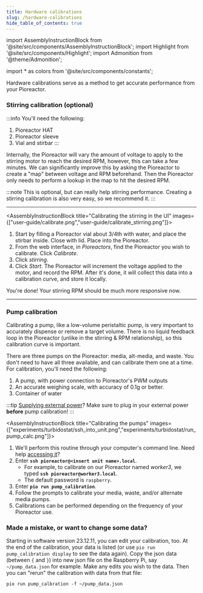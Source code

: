 ```yaml
---
title: Hardware calibrations
slug: /hardware-calibrations
hide_table_of_contents: true
---
```


import AssemblyInstructionBlock from '@site/src/components/AssemblyInstructionBlock';
import Highlight from '@site/src/components/Highlight';
import Admonition from '@theme/Admonition';

import * as colors from '@site/src/components/constants';


Hardware calibrations serve as a method to get accurate performance from your Pioreactor.


### Stirring calibration (optional)

:::info
You'll need the following:
1. Pioreactor HAT
2. Pioreactor sleeve
3. Vial and stirbar
:::

Internally, the Pioreactor will vary the amount of voltage to apply to the stirring motor to reach the desired RPM, however, this can take a few minutes. We can significantly improve this by asking the Pioreactor to create a "map" between voltage and RPM beforehand. Then the Pioreactor only needs to perform a lookup in the map to hit the desired RPM.

:::note
This is optional, but can really help stirring performance. Creating a stirring calibration is also very easy, so we recommend it.
:::

-----

<AssemblyInstructionBlock title="Calibrating the stirring in the UI" images={["user-guide/calibrate.png","user-guide/calibrate_stirring.png"]}>

1. Start by filling a Pioreactor vial about 3/4th with water, and place the stirbar inside. Close with lid. Place into the Pioreactor.
2. From the web interface, in _Pioreactors_, find the Pioreactor you wish to calibrate. Click _Calibrate_.
3. Click _stirring_.
4. Click _Start_. The Pioreactor will increment the voltage applied to the motor, and record the RPM. After it's done, it will collect this data into a calibration curve, and store it locally.

</AssemblyInstructionBlock>

You're done! Your stirring RPM should be much more responsive now.

-----

### Pump calibration

Calibrating a pump, like a low-volume peristaltic pump, is very important to accurately dispense or remove a target volume. There is no liquid feedback loop in the Pioreactor (unlike in the stirring & RPM relationship), so this calibration curve is important.

There are three pumps on the Pioreactor: media, alt-media, and waste. You don't need to have all three available, and can calibrate them one at a time. For calibration, you'll need the following:

1. A pump, with power connection to Pioreactor's PWM outputs
2. An accurate weighing scale, with accuracy of 0.1g or better.
3. Container of water



:::tip
[Supplying external power](/user-guide/external-power)? Make sure to plug in your external power **before** pump calibration!
:::


<AssemblyInstructionBlock title="Calibrating the pumps" images={["experiments/turbidostat/ssh_into_unit.png","experiments/turbidostat/run_pump_calc.png"]}>


1. We'll perform this routine through your computer's command line. Need help [accessing it](/user-guide/accessing-raspberry-pi)?
2.	Enter **`ssh pioreactor@<insert unit name>.local`**.
	*	For example, to calibrate on our Pioreactor named _worker3_, we typed **`ssh pioreactor@worker3.local`**.
	*	The default password is `raspberry`.
3. Enter **`pio run pump_calibration`**.
4. Follow the prompts to calibrate your media, waste, and/or alternate media pumps.
5. Calibrations can be performed depending on the frequency of your Pioreactor use.

</AssemblyInstructionBlock>

### Made a mistake, or want to change some data?

Starting in software version 23.12.11, you can edit your calibration, too. At the end of the calibration, your data is listed (or use `pio run pump_calibration display` to see the data again). Copy the json data (between `{` and `}`) into new json file on the Raspberry Pi, say `~/pump_data.json` for example. Make any edits you wish to the data. Then you can "rerun" the calibration with data from that file:

```
pio run pump_calbration -f ~/pump_data.json
```


